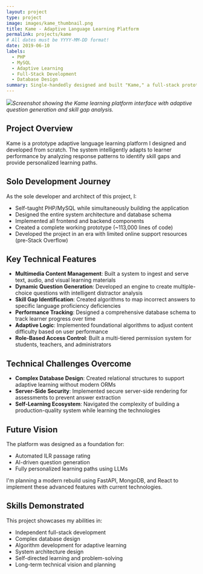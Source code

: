 ```yaml
---
layout: project
type: project
image: images/kame_thumbnail.png
title: Kame - Adaptive Language Learning Platform
permalink: projects/kame
# All dates must be YYYY-MM-DD format!
date: 2019-06-10
labels:
  - PHP
  - MySQL
  - Adaptive Learning
  - Full-Stack Development
  - Database Design
summary: Single-handedly designed and built "Kame," a full-stack prototype for adaptive language learning with multimedia content management, a quiz engine that analyzed incorrect answers to identify skill gaps, and role-based access control—all while self-learning PHP/MySQL.
---
```


<img class="ui rounded image" src="../images/kame_interface.png">*Screenshot showing the Kame learning platform interface with adaptive question generation and skill gap analysis.*

## Project Overview

Kame is a prototype adaptive language learning platform I designed and developed from scratch. The system intelligently adapts to learner performance by analyzing response patterns to identify skill gaps and provide personalized learning paths.

## Solo Development Journey

As the sole developer and architect of this project, I:
- Self-taught PHP/MySQL while simultaneously building the application
- Designed the entire system architecture and database schema
- Implemented all frontend and backend components
- Created a complete working prototype (~113,000 lines of code)
- Developed the project in an era with limited online support resources (pre-Stack Overflow)

## Key Technical Features

- **Multimedia Content Management**: Built a system to ingest and serve text, audio, and visual learning materials
- **Dynamic Question Generation**: Developed an engine to create multiple-choice questions with intelligent distractor analysis
- **Skill Gap Identification**: Created algorithms to map incorrect answers to specific language proficiency deficiencies
- **Performance Tracking**: Designed a comprehensive database schema to track learner progress over time
- **Adaptive Logic**: Implemented foundational algorithms to adjust content difficulty based on user performance
- **Role-Based Access Control**: Built a multi-tiered permission system for students, teachers, and administrators

## Technical Challenges Overcome

- **Complex Database Design**: Created relational structures to support adaptive learning without modern ORMs
- **Server-Side Security**: Implemented secure server-side rendering for assessments to prevent answer extraction
- **Self-Learning Ecosystem**: Navigated the complexity of building a production-quality system while learning the technologies

## Future Vision

The platform was designed as a foundation for:
- Automated ILR passage rating
- AI-driven question generation
- Fully personalized learning paths using LLMs

I'm planning a modern rebuild using FastAPI, MongoDB, and React to implement these advanced features with current technologies.

## Skills Demonstrated

This project showcases my abilities in:
- Independent full-stack development
- Complex database design
- Algorithm development for adaptive learning
- System architecture design
- Self-directed learning and problem-solving
- Long-term technical vision and planning